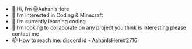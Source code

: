 - 👋 Hi, I’m @AahanIsHere
- 👀 I’m interested in Coding & Minecraft
- 🌱 I’m currently learning coding
- 💞️ I’m looking to collaborate on any project you think is interesting please contact me
- 📫 How to reach me: discord id - AahanIsHere#2716

<!---
MasterCoderABC/MasterCoderABC is a ✨ special ✨ repository because its `README.md` (this file) appears on your GitHub profile.
You can click the Preview link to take a look at your changes
--->
